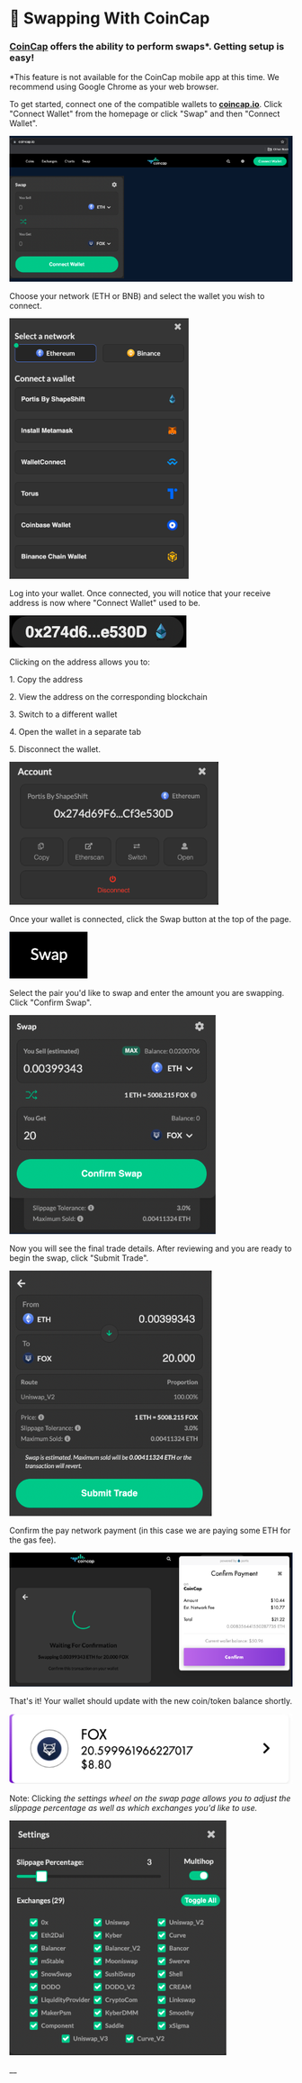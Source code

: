 # 👛 Swapping With CoinCap

### [**CoinCap**](https://coincap.io/) offers the ability to perform swaps\*. Getting setup is easy!

\*This feature is not available for the CoinCap mobile app at this time. We recommend using Google Chrome as your web browser.

&#x20;

To get started, connect one of the compatible wallets to [**coincap.io**](https://coincap.io/). Click "Connect Wallet" from the homepage or click "Swap" and then "Connect Wallet".

<img src="../../.gitbook/assets/image (241).png" alt="" data-size="original">

Choose your network (ETH or BNB) and select the wallet you wish to connect.

![](<../../.gitbook/assets/image (57).png>)

Log into your wallet. Once connected, you will notice that your receive address is now where "Connect Wallet" used to be.

![](<../../.gitbook/assets/image (27).png>)

Clicking on the address allows you to:

&#x20;

1\. Copy the address

2\. View the address on the corresponding blockchain&#x20;

3\. Switch to a different wallet

4\. Open the wallet in a separate tab

5\. Disconnect the wallet.

![](<../../.gitbook/assets/image (162).png>)

Once your wallet is connected, click the Swap button at the top of the page.

![](<../../.gitbook/assets/image (180).png>)

Select the pair you'd like to swap and enter the amount you are swapping. Click "Confirm Swap".

![](<../../.gitbook/assets/image (42).png>)

Now you will see the final trade details. After reviewing and you are ready to begin the swap, click "Submit Trade".

![](<../../.gitbook/assets/image (32).png>)

Confirm the pay network payment (in this case we are paying some ETH for the gas fee).

![](<../../.gitbook/assets/image (129).png>)

That's it! Your wallet should update with the new coin/token balance shortly.

![](<../../.gitbook/assets/image (159).png>)

Note: Clicking _the settings wheel on the swap page allows you to adjust the slippage percentage as well as which exchanges you'd like to use._

__![](<../../.gitbook/assets/image (108).png>)__

__
